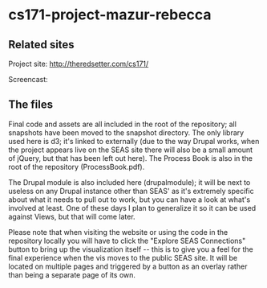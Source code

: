 cs171-project-mazur-rebecca
===========================

Related sites
-------------
Project site: http://theredsetter.com/cs171/

Screencast: 

The files
--------
Final code and assets are all included in the root of the repository; all snapshots have been moved to the snapshot directory.  The only library used here is d3; it's linked to externally (due to the way Drupal works, when the project appears live on the SEAS site there will also be a small amount of jQuery, but that has been left out here).  The Process Book is also in the root of the repository (ProcessBook.pdf).

The Drupal module is also included here (drupalmodule); it will be next to useless on any Drupal instance other than SEAS' as it's extremely specific about what it needs to pull out to work, but you can have a look at what's involved at least.  One of these days I plan to generalize it so it can be used against Views, but that will come later.

Please note that when visiting the website or using the code in the repository locally you will have to click the "Explore SEAS Connections" button to bring up the visualization itself -- this is to give you a feel for the final experience when the vis moves to the public SEAS site.  It will be located on multiple pages and triggered by a button as an overlay rather than being a separate page of its own.
